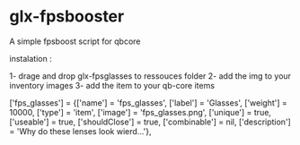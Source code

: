 # glx-fpsbooster
A simple fpsboost script for qbcore

instalation :

1- drage and drop glx-fpsglasses to ressouces folder
2- add the img to your inventory images 
3- add the item to your qb-core items 

['fps_glasses']                     = {['name'] = 'fps_glasses',                       ['label'] = 'Glasses',                   ['weight'] = 10000,     ['type'] = 'item',      ['image'] = 'fps_glasses.png',          ['unique'] = true,      ['useable'] = true,     ['shouldClose'] = true,    ['combinable'] = nil,   ['description'] = 'Why do these lenses look wierd...'},
    


